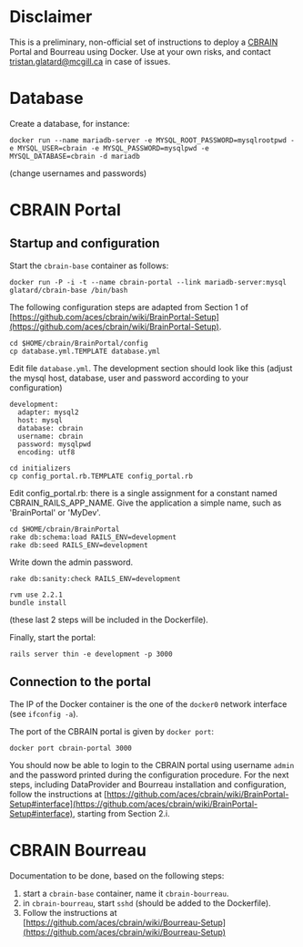 # Disclaimer

This is a preliminary, non-official set of instructions to deploy a [CBRAIN](http://cbrain.mcgill.ca) Portal and Bourreau using Docker. Use at your own risks, and contact [tristan.glatard@mcgill.ca](mailto:tristan.glatard@mcgill.ca) in case of issues. 

# Database

Create a database, for instance:  
``` 
docker run --name mariadb-server -e MYSQL_ROOT_PASSWORD=mysqlrootpwd -e MYSQL_USER=cbrain -e MYSQL_PASSWORD=mysqlpwd -e MYSQL_DATABASE=cbrain -d mariadb
```
(change usernames and passwords)

# CBRAIN Portal

## Startup and configuration 

Start the ```cbrain-base``` container as follows:
```
docker run -P -i -t --name cbrain-portal --link mariadb-server:mysql glatard/cbrain-base /bin/bash
```

The following configuration steps are adapted from Section 1 of
[https://github.com/aces/cbrain/wiki/BrainPortal-Setup](https://github.com/aces/cbrain/wiki/BrainPortal-Setup).

```
cd $HOME/cbrain/BrainPortal/config
cp database.yml.TEMPLATE database.yml
```
Edit file ```database.yml```. The development section should look like this (adjust the mysql host, database, user and password according to your configuration)
```
development:
  adapter: mysql2
  host: mysql
  database: cbrain
  username: cbrain
  password: mysqlpwd
  encoding: utf8
```

```
cd initializers
cp config_portal.rb.TEMPLATE config_portal.rb
```
Edit config_portal.rb: there is a single assignment for a constant named CBRAIN_RAILS_APP_NAME. Give the application a simple name, such as 'BrainPortal' or 'MyDev'.

```
cd $HOME/cbrain/BrainPortal
rake db:schema:load RAILS_ENV=development
rake db:seed RAILS_ENV=development
```
Write down the admin password.
```
rake db:sanity:check RAILS_ENV=development
```

```
rvm use 2.2.1
bundle install
```
(these last 2 steps will be included in the Dockerfile).

Finally, start the portal:
```
rails server thin -e development -p 3000
```

## Connection to the portal 

The IP of the Docker container is the one of the ```docker0``` network interface (see ```ifconfig -a```).

The port of the CBRAIN portal is given by ```docker port```:
```
docker port cbrain-portal 3000
```

You should now be able to login to the CBRAIN portal using username ```admin``` and the password printed during the configuration procedure. For the next steps, including DataProvider and Bourreau installation and configuration, follow the instructions at [https://github.com/aces/cbrain/wiki/BrainPortal-Setup#interface](https://github.com/aces/cbrain/wiki/BrainPortal-Setup#interface), starting from Section 2.i.

# CBRAIN Bourreau

Documentation to be done, based on the following steps: 

1. start a ```cbrain-base``` container, name it ```cbrain-bourreau```.
2. in ```cbrain-bourreau```, start ```sshd``` (should be added to the Dockerfile).
3. Follow the instructions at [https://github.com/aces/cbrain/wiki/Bourreau-Setup](https://github.com/aces/cbrain/wiki/Bourreau-Setup)